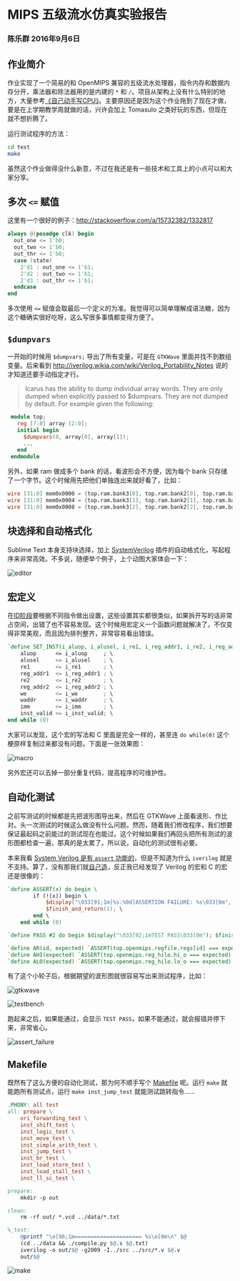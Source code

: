 # MIPS 五级流水仿真实验报告

### 陈乐群 2016年9月6日

## 作业简介

作业实现了一个简易的和 OpenMIPS 兼容的五级流水处理器，指令内存和数据内存分开，乘法器和除法器用的是内建的 `*` 和 `/`。项目从架构上没有什么特别的地方，大量参考[《自己动手写CPU》](http://blog.csdn.net/leishangwen/article/category/5723475)。主要原因还是因为这个作业拖到了现在才做，要是在上学期教学周就做的话，兴许会加上 Tomasulo 之类好玩的东西，但现在就不想折腾了。

运行测试程序的方法：

```bash
cd test
make
```

虽然这个作业做得没什么新意，不过在我还是有一些技术和工具上的小点可以和大家分享。

## 多次 `<=` 赋值

这里有一个很好的例子：<http://stackoverflow.com/a/15732382/1332817>

```verilog
always @(posedge clk) begin
  out_one <= 1'b0;
  out_two <= 1'b0;
  out_thr <= 1'b0;
  case (state)
    2'd1 : out_one <= 1'b1;
    2'd2 : out_two <= 1'b1;
    2'd3 : out_thr <= 1'b1;
  endcase
end
```

多次使用 `<=` 赋值会取最后一个定义的为准。我觉得可以简单理解成语法糖，因为这个糖确实很好吃呀，这么写很多事情都变得方便了。

## `$dumpvars`

一开始的时候用 `$dumpvars;` 导出了所有变量，可是在 `GTKWave` 里面并找不到数组变量。后来看到 <http://iverilog.wikia.com/wiki/Verilog_Portability_Notes> 说的才知道还要手动指定才行。

> Icarus has the ability to dump individual array words. They are only dumped when explicitly passed to $dumpvars.  They are not dumped by default. For example given the following:

```verilog
 module top;
   reg [7:0] array [2:0];
   initial begin
     $dumpvars(0, array[0], array[1]);
     ...
   end
 endmodule
```
 
另外，如果 ram 做成多个 bank 的话，看波形会不方便，因为每个 bank 只存储了一个字节。这个时候用先把他们单独连出来就好看了，比如：

```verilog
wire [31:0] mem0x0000 = {top.ram.bank3[0], top.ram.bank2[0], top.ram.bank1[0], top.ram.bank0[0]};
wire [31:0] mem0x0004 = {top.ram.bank3[1], top.ram.bank2[1], top.ram.bank1[1], top.ram.bank0[1]};
wire [31:0] mem0x0008 = {top.ram.bank3[2], top.ram.bank2[2], top.ram.bank1[2], top.ram.bank0[2]};
```


## 块选择和自动格式化

Sublime Text 本身支持块选择，加上 [SystemVerilog](https://packagecontrol.io/packages/SystemVerilog) 插件的自动格式化，写起程序来非常高效。不多说，随便举个例子，上个动图大家体会一下：

![editor](https://github.com/abcdabcd987/toy-cpu/blob/master/doc/editor.gif?raw=true)

## 宏定义

在[ID阶段](https://github.com/abcdabcd987/toy-cpu/blob/master/src/stage_id.v#L69)要根据不同指令做出设置，这些设置其实都很类似，如果拆开写的话非常占空间，出错了也不容易发现。这个时候用宏定义一个函数问题就解决了，不仅变得非常美观，而且因为排列整齐，非常容易看出错误。

```verilog
`define SET_INST(i_aluop, i_alusel, i_re1, i_reg_addr1, i_re2, i_reg_addr2, i_we, i_waddr, i_imm, i_inst_valid) do begin \
    aluop      <= i_aluop     ; \
    alusel     <= i_alusel    ; \
    re1        <= i_re1       ; \
    reg_addr1  <= i_reg_addr1 ; \
    re2        <= i_re2       ; \
    reg_addr2  <= i_reg_addr2 ; \
    we         <= i_we        ; \
    waddr      <= i_waddr     ; \
    imm        <= i_imm       ; \
    inst_valid <= i_inst_valid; \
end while (0)
```

大家可以发现，这个宏的写法和 C 里面是完全一样的，甚至连 `do while(0)` 这个梗原样复制过来都没有问题。下面是一张效果图：

![macro](https://github.com/abcdabcd987/toy-cpu/blob/master/doc/macro.gif?raw=true)

另外宏还可以去掉一部分重复代码，提高程序的可维护性。

## 自动化测试

之前写测试的时候都是先把波形图导出来，然后在 GTKWave 上面看波形、作比对。头一次测试的时候这么做没有什么问题。然而，随着我们修改程序，我们想要保证最起码之前能过的测试现在也能过。这个时候如果我们再回头把所有测试的波形图都检查一遍，那真的是太累了。所以说，自动化的测试很有必要。

本来我看 [System Verilog 是有 `assert` 功能的](https://www.doulos.com/knowhow/sysverilog/tutorial/assertions/)，但是不知道为什么 `iverilog` 就是不支持。算了，没有那我们就[自己造](https://github.com/abcdabcd987/toy-cpu/blob/master/test/assert.v)，反正我已经发现了 Verilog 的宏和 C 的宏还是很像的：

```verilog
`define ASSERT(x) do begin \
        if (!(x)) begin \
            $display("\033[91;1m[%s:%0d]ASSERTION FAILURE: %s\033[0m", `__FILE__, `__LINE__, `"x`"); \
            $finish_and_return(1); \
        end \
    end while (0)

`define PASS #2 do begin $display("\033[92;1mTEST PASS\033[0m"); $finish; end while (0)

`define AR(id, expected) `ASSERT(top.openmips.regfile.regs[id] === expected)
`define AHI(expected) `ASSERT(top.openmips.reg_hilo.hi_o === expected)
`define ALO(expected) `ASSERT(top.openmips.reg_hilo.lo_o === expected)
```

有了这个小轮子后，根据期望的波形图就很容易写出来测试程序，比如：

![gtkwave](https://github.com/abcdabcd987/toy-cpu/blob/master/doc/gtkwave.png?raw=true)

![testbench](https://github.com/abcdabcd987/toy-cpu/blob/master/doc/testbench.png?raw=true)

跑起来之后，如果能通过，会显示 `TEST PASS`，如果不能通过，就会报错并停下来，非常省心。

![assert_failure](https://github.com/abcdabcd987/toy-cpu/blob/master/doc/assert_failure.png?raw=true)

## Makefile

既然有了这么方便的自动化测试，那为何不顺手写个 [Makefile](https://github.com/abcdabcd987/toy-cpu/blob/master/test/Makefile) 呢。运行 `make` 就能跑所有测试点，运行 `make inst_jump_test` 就能测试跳转指令……

```makefile
.PHONY: all test
all: prepare \
	ori_forwarding_test \
	inst_shift_test \
	inst_logic_test \
	inst_move_test \
	inst_simple_arith_test \
	inst_jump_test \
	inst_br_test \
	inst_load_store_test \
	inst_load_stall_test \
	inst_ll_sc_test \

prepare:
	mkdir -p out

clean:
	rm -rf out/ *.vcd ../data/*.txt

%_test:
	@printf "\e[96;1m===================== %s\e[0m\n" $@
	(cd ../data && ./compile.py $@.s $@.txt)
	iverilog -o out/$@ -g2009 -I../src ../src/*.v $@.v
	out/$@

```

![make](https://github.com/abcdabcd987/toy-cpu/blob/master/doc/make.gif?raw=true)


